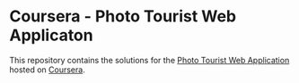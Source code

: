 # Coursera - Photo Tourist Web Applicaton

This repository contains the solutions for the [Photo Tourist Web Application](https://www.coursera.org/learn/photo-tourist-web-app-capstone) hosted on [Coursera](https://www.coursera.org).
